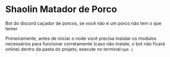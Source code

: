 # Shaolin Matador de Porco
Bot do discord caçador de porcos, se você não é um porco não tem o que temer

Primeiramente, antes de iniciar o node você precisa instalar os modulos necessários para funcionar corretamente (caso não instale, o bot não ficará online)
dentro da pasta do projeto, execute no terminal:```npm i```
